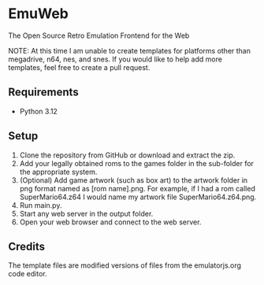 # EmuWeb

The Open Source Retro Emulation Frontend for the Web

NOTE: At this time I am unable to create templates for platforms other than megadrive, n64, nes, and snes. If you would like to help add more templates, feel free to create a pull request.

## Requirements

- Python 3.12

## Setup

1. Clone the repository from GitHub or download and extract the zip.
2. Add your legally obtained roms to the games folder in the sub-folder for the appropriate system.
3. (Optional) Add game artwork (such as box art) to the artwork folder in png format named as [rom name].png. For example, if I had a rom called SuperMario64.z64 I would name my artwork file SuperMario64.z64.png.
4. Run main.py.
5. Start any web server in the output folder.
6. Open your web browser and connect to the web server.

## Credits

The template files are modified versions of files from the emulatorjs.org code editor.
